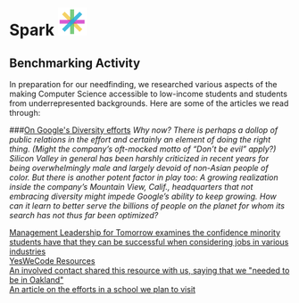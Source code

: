 <div><h1> Spark <img src="Logo.png" height="50"></h1></div>
<h2>Benchmarking Activity</h2>
In preparation for our needfinding, we researched various aspects of the making Computer Science accessible to low-income students and students from underrepresented backgrounds. Here are some of the articles we read through: <br/>

###[On Google's Diversity efforts](http://fortune.com/google-diversity/)
*Why now? There is perhaps a dollop of public relations in the effort and certainly an element of doing the right thing. (Might the company’s oft-mocked motto of “Don’t be evil” apply?) Silicon Valley in general has been harshly criticized in recent years for being overwhelmingly male and largely devoid of non-Asian people of color. But there is another potent factor in play too: A growing realization inside the company’s Mountain View, Calif., headquarters that not embracing diversity might impede Google’s ability to keep growing. How can it learn to better serve the billions of people on the planet for whom its search has not thus far been optimized?*

[Management Leadership for Tomorrow examines the confidence minority students have that they can be successful when considering jobs in various industries](http:://ml4t.org/insights/mlt-perspectives-white-paper/)<br/>
[YesWeCode Resources](http://www.yeswecode.org/the_future_of_tech_diversity_and_inclusion_apply_to_the_yeswecode_coding_corps)<br/>
[An involved contact shared this resource with us, saying that we "needed to be in Oakland"](https://medium.com/@cklshorall/2800-oakland-unified-students-enrolled-in-computer-science-in-2016-17-87277f99480b?source=linkShare-d030d4c339eb-1485839323)<br/>
[An article on the efforts in a school we plan to visit](https://www.google.com/amp/www.cio.com/article/2442414/it-organization/sequoia-high-gets-wired.amp.html)<br/>
